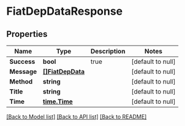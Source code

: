 # FiatDepDataResponse

## Properties
Name | Type | Description | Notes
------------ | ------------- | ------------- | -------------
**Success** | **bool** | true | [default to null]
**Message** | [**[]FiatDepData**](FiatDepData.md) |  | [default to null]
**Method** | **string** |  | [default to null]
**Title** | **string** |  | [default to null]
**Time** | [**time.Time**](time.Time.md) |  | [default to null]

[[Back to Model list]](../README.md#documentation-for-models) [[Back to API list]](../README.md#documentation-for-api-endpoints) [[Back to README]](../README.md)


